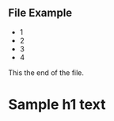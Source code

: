 <h2>File Example</h2>
<ul>
  <li>1</li>
  <li>2</li>
  <li>3</li>
  <li>4</li>
</ul>
<p>This the end of the file.</p>

# <h1>Sample h1 text</h1> #


